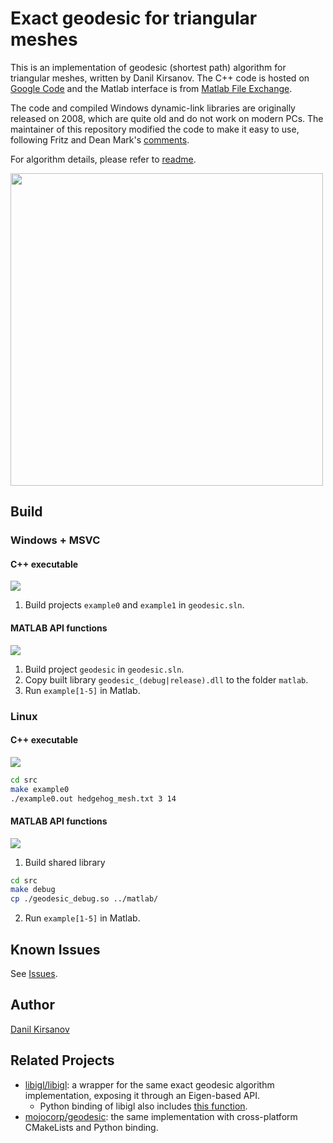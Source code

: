 # Exact geodesic for triangular meshes

This is an implementation of geodesic (shortest path) algorithm for triangular meshes, written by Danil Kirsanov. The C++ code is hosted on [Google Code](https://code.google.com/archive/p/geodesic/) and the Matlab interface is from [Matlab File Exchange](https://mathworks.com/matlabcentral/fileexchange/18168-exact-geodesic-for-triangular-meshes).

The code and compiled Windows dynamic-link libraries are originally released on 2008, which are quite old and do not work on modern PCs. The maintainer of this repository modified the code to make it easy to use, following Fritz and Dean Mark's [comments](https://mathworks.com/matlabcentral/fileexchange/18168-exact-geodesic-for-triangular-meshes).

For algorithm details, please refer to [readme](./src/#readme).

<img src="https://github.com/zishun/geodesic_matlab/raw/master/example2.png" width="500"/>

## Build

### Windows + MSVC
#### C++ executable 
![](https://img.shields.io/badge/build-passing-brightgreen)

1. Build projects ```example0``` and ```example1``` in ```geodesic.sln```.

#### MATLAB API functions 
![](https://img.shields.io/badge/build-passing-brightgreen)

<!---Tested on Windows 10 + MSVC 2017 + MATLAB R2018a. -->

1. Build project ```geodesic``` in ```geodesic.sln```. 
2. Copy built library ```geodesic_(debug|release).dll``` to the folder ```matlab```.
3. Run ```example[1-5]``` in Matlab.

### Linux
#### C++ executable 
![](https://img.shields.io/badge/build-passing-brightgreen)

```bash
cd src
make example0
./example0.out hedgehog_mesh.txt 3 14
```

#### MATLAB API functions 
![](https://img.shields.io/badge/build-passing-brightgreen)

1. Build shared library
```bash
cd src
make debug
cp ./geodesic_debug.so ../matlab/
```
2. Run ```example[1-5]``` in Matlab.

## Known Issues

See [Issues](https://github.com/zishun/geodesic_matlab/issues).

## Author

[Danil Kirsanov](https://mathworks.com/matlabcentral/fileexchange/18168-exact-geodesic-for-triangular-meshes)

## Related Projects

* [libigl/libigl](https://github.com/libigl/libigl/blob/master/include/igl/exact_geodesic.h): a wrapper for the same exact geodesic algorithm implementation, exposing it through an Eigen-based API.
  * Python binding of libigl also includes [this function](https://libigl.github.io/libigl-python-bindings/tutorials/#exact-discrete-geodesic-distances).
* [mojocorp/geodesic](https://github.com/mojocorp/geodesic): the same implementation with cross-platform CMakeLists and Python binding.

